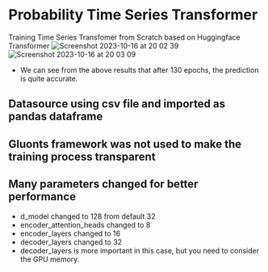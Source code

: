 # Probability Time Series Transformer
Training Time Series Transfomer from Scratch based on Huggingface Transformer
![Screenshot 2023-10-16 at 20 02 39](https://github.com/Josef-Pan/transformer_ts/assets/20598795/c978eaa4-d69a-4771-9574-4497a233c516)
![Screenshot 2023-10-16 at 20 03 09](https://github.com/Josef-Pan/transformer_ts/assets/20598795/6eb18328-12d1-4924-b747-0f5faa028d95)
- We can see from the above results that after 130 epochs, the prediction is quite accurate.
## Datasource using csv file and imported as pandas dataframe
## Gluonts framework was not used to make the training process transparent
## Many parameters changed for better performance
- d_model changed to 128 from default 32
- encoder_attention_heads changed to 8
- encoder_layers changed to 16
- decoder_layers changed to 32
- decoder_layers is more important in this case, but you need to consider the GPU memory.
